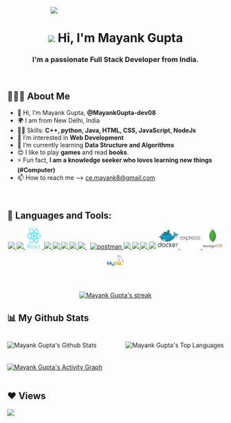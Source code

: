 <a href="#"><img width="75%" height="auto" style="display: block; width: 60%; margin-left: auto; margin-right: auto;" src="https://c.tenor.com/NOYF3f82b_gAAAAC/programmer.gif" height="175px"/><a/>

<h1 align="center"><img src="https://raw.githubusercontent.com/MartinHeinz/MartinHeinz/master/wave.gif" width="30px"> Hi, I'm Mayank Gupta</h1>
<h3 align="center" color="blue">I'm a passionate Full Stack Developer from India.</h3>


<br/>

## 👨🏻‍💻 About Me

- 👋 Hi, I’m Mayank Gupta, **@MayankGupta-dev08**
- 🌍 I am from New Delhi, India
- 👨‍💻 Skills: **C++, python, Java, HTML, CSS, JavaScript, NodeJs**
- 🔭 I’m interested in **Web Development**
- 🌱 I’m currently learning **Data Structure and Algorithms**
- 😍 I like to play **games** and read **books**.
- ⚡ Fun fact, **I am a knowledge seeker who loves learning new things (#Computer)**
- 📫 How to reach me --> ce.mayank8@gmail.com
<br/>

## 🚀 Languages and Tools:

<p align="center"> 
    <a href="https://www.java.com" target="_blank"> <img src="https://img.icons8.com/color/48/000000/java-coffee-cup-logo.png"/> </a>
    <a href="https://www.cplusplus.com/" target="_blank"> <img src="https://img.icons8.com/color/48/000000/c-plus-plus-logo.png"/> </a>
    <a href="https://reactjs.org/" target="_blank"> <img src="https://raw.githubusercontent.com/devicons/devicon/master/icons/react/react-original-wordmark.svg" alt="react" width="40" height="48"/> </a>
    <a href="https://developer.mozilla.org/en-US/docs/Web/JavaScript" target="_blank"> <img src="https://img.icons8.com/color/48/000000/javascript.png"/> </a> 
    <a href="https://www.w3.org/html/" target="_blank"> <img src="https://img.icons8.com/color/48/000000/html-5.png"/> </a> 
    <a href="https://www.w3schools.com/css/" target="_blank"> <img src="https://img.icons8.com/color/48/000000/css3.png"/> </a> 
    <a href="https://getbootstrap.com" target="_blank"> <img src="https://img.icons8.com/color/48/000000/bootstrap.png"/> </a> 
    <a style="padding-right:8px;" href="https://nodejs.org" target="_blank"> <img src="https://img.icons8.com/color/48/000000/nodejs.png"/> </a> 
    <a href="https://postman.com" target="_blank"> <img src="https://www.vectorlogo.zone/logos/getpostman/getpostman-icon.svg" alt="postman" width="45" height="45"/> </a>   
<!--     <a href="https://redux.js.org" target="_blank"> <img src="https://img.icons8.com/color/48/000000/redux.png"/> </a> -->
    <a href="https://code.visualstudio.com/" target="_blank"> <img src="https://img.icons8.com/color/48/000000/visual-studio-code-2019.png"/> </a>
    <a href="https://www.jetbrains.com/idea/" target="_blank"> <img src="https://img.icons8.com/color/48/000000/intellij-idea.png"/> </a>
    <a href="https://www.sublimetext.com/" target="_blank"> <img src="https://img.icons8.com/fluency/48/000000/sublime-text.png"/> </a>
    <a href="https://git-scm.com/" target="_blank">  <img src="https://img.icons8.com/color/48/000000/git.png"/></a>
    <a href="https://www.docker.com/" target="_blank"> <img src="https://raw.githubusercontent.com/devicons/devicon/master/icons/docker/docker-original-wordmark.svg" alt="docker" width="48" height="48"/> </a> 
    <a href="https://expressjs.com" target="_blank"> <img src="https://raw.githubusercontent.com/devicons/devicon/master/icons/express/express-original-wordmark.svg" alt="express" width="48" height="48"/> </a> 
    <a href="https://www.mongodb.com/" target="_blank"> <img src="https://raw.githubusercontent.com/devicons/devicon/master/icons/mongodb/mongodb-original-wordmark.svg" alt="mongodb" width="48" height="48"/> </a> 
    <a href="https://www.mysql.com/" target="_blank"> <img src="https://raw.githubusercontent.com/devicons/devicon/master/icons/mysql/mysql-original-wordmark.svg" alt="mysql" width="40" height="48"/> </a> 
    <!--     <a href="https://figma.com" target="_blank">  <img src="https://img.icons8.com/color/48/000000/figma--v1.png"/></a> -->
    <!--     <a href="https://aws.amazon.com" target="_blank"> <img src="https://raw.githubusercontent.com/devicons/devicon/master/icons/amazonwebservices/amazonwebservices-original-wordmark.svg" alt="aws" width="48" height="48"/> </a> -->
</p>

<br/>

<p align="center">
    <a href="https://github.com/MayankGupta-dev08/github-readme-streak-stats">
        <img title="🔥 Get streak stats for your profile at git.io/streak-stats" alt="Mayank Gupta's streak" src="https://github-readme-streak-stats.herokuapp.com/?user=MayankGupta-dev08&theme=react&hide_border=true&stroke=0000&background=0D1117"/>
    </a>
</p>

## 📊 My Github Stats

<br/>
<a href="https://github.com/MayankGupta-dev08/github-readme-stats">
    <img align="left" alt="Mayank Gupta's Github Stats" src="https://github-readme-stats.vercel.app/api?username=MayankGupta-dev08&show_icons=true&count_private=true&theme=react&hide_border=true&bg_color=0D1117" />
</a>

<a href="https://github.com/MayankGupta-dev08/github-readme-stats">
    <img align="right" alt="Mayank Gupta's Top Languages" src="https://github-readme-stats.vercel.app/api/top-langs/?username=MayankGupta-dev08&langs_count=8&count_private=true&layout=compact&theme=react&hide_border=true&bg_color=0D1117" />
</a>
<br/>
    
<br/>
<br/>
    
<a href="https://github.com/MayankGupta-dev08/github-readme-activity-graph">
    <img alt="Mayank Gupta's Activity Graph" src="https://activity-graph.herokuapp.com/graph?username=MayankGupta-dev08&bg_color=0D1117&color=5BCDEC&line=5BCDEC&point=FFFFFF&hide_border=true" />
</a>

<br/>
<br/>

## ❤ Views
   ![](https://komarev.com/ghpvc/?username=MayankGupta-dev08)

